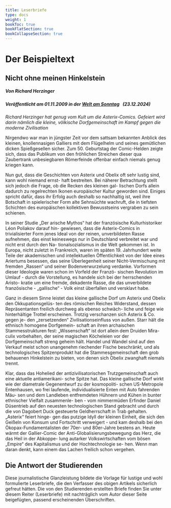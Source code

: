 ```yaml
---
title: Leserbriefe
type: docs
weight: 1
bookToc: true
bookFlatSection: true
bookCollapseSection: true
---
```

# Der Beispieltext

## Nicht ohne meinen Hinkelstein
 
##### Von Richard Herzinger
##### Veröffentlicht am 01.11.2009 in der [*Welt am Sonntag*](https://www.welt.de/welt_print/debatte/article5043317/Nicht-ohne-meinen-Hinkelstein.html "Link zum Artikel") &nbsp; (23.12.2024)

*Richard Herzinger hat genug vom Kult um die Asterix-Comics. Gefeiert wird darin nämlich die kleine, 
völkische Dorfgemeinschaft im Kampf gegen die moderne Zivilisation* 

Nirgendwo war man in jüngster Zeit vor dem sattsam bekannten Anblick des kleinen, knollennasigen 
Galliers mit dem Flügelhelm und seines gemütlichen dicken Spießgesellen sicher. Zum 50\. Geburtstag 
der Comic-Helden zeigte sich, dass das Publikum von den fröhlichen Streichen dieser qua Zaubertrank 
unbesiegbaren Römerfeinde offenbar einfach niemals genug kriegen kann.

Nun gut, dass die Geschichten von Asterix und Obelix oft sehr lustig sind, kann wohl niemand ernst-
haft bestreiten. Bei näherer Betrachtung stellt sich jedoch die Frage, ob die Recken des kleinen gal- lischen Dorfs allein dadurch zu regelrechten Ikonen europäischer Kultur geworden sind. Einiges spricht dafür, dass ihr Erfolg auch deshalb so nachhaltig ist, weil ihre Botschaft in spielerischer Form alte Sehnsüchte wachruft, die in tiefsten Schichten des europäischen kollektiven Bewusstseins vergraben 
zu sein schienen. 

In seiner Studie „Der arische Mythos“ hat der französische Kulturhistoriker Léon Poliakov darauf hin-
gewiesen, dass die Asterix-Comics in trivialisierter Form jenes Ideal von der reinen, unverbildeten 
Rasse aufnehmen, das einst keineswegs nur in Deutschland verbreitet war und nicht erst durch den Na-
tionalsozialismus in die Welt gekommen ist. In Europa, nicht zuletzt in Frankreich, waren im späten 
19\. Jahrhundert weite Teile der akademischen und intellektuellen Öffentlichkeit von der Idee eines 
Ariertums besessen, das seine Überlegenheit seiner Nicht-Vermischung mit fremden „Rassen“ und 
seiner Bodenverwurzelung verdanke. Vorformen dieser Ideologie waren schon im Vorfeld der Franzö- sischen Revolution im Umlauf - durch die Vorstellung, es handele sich bei der herrschenden Aristo- kratie um eine fremde, dekadente Rasse, die das unverbildete französische - „gallische“ - Volk einst 
überfallen und versklavt habe.

Ganz in diesem Sinne leistet das kleine gallische Dorf um Asterix und Obelix den Okkupationsgelüs-
ten des römischen Reiches Widerstand, dessen Repräsentanten freilich durchweg als ebenso schwäch-  liche und feige wie hinterhältige Trottel erscheinen. Trotzig verschanzen sich Asterix & Co. gegen je- den „zersetzenden“ Zivilisationseinfluss von außen. Starr hält die ethnisch homogene Dorfgemein-  schaft an ihren archaischen Stammesstrukturen fest: „Wissenschaft“ ist dort allein dem Druiden Mira- culix vorbehalten, der seine magischen Köcheleien vor der Dorfgemeinschaft streng geheim hält.    Handel und Wandel sind auf den Verkauf meist schon unangenehm riechender Fische beschränkt, und      als technologisches Spitzenprodukt hat die Stammesgemeinschaft den grob behauenen Hinkelstein zu bieten, von denen sich Obelix zwanghaft niemals trennt.   

Klar, dass das Hohelied der antizivilisatorischen Trutzgemeinschaft auch eine aktuelle antiamerikani- sche Spitze hat. Das kleine gallische Dorf wirkt wie der diametrale Gegenentwurf zu der kosmopoliti- schen US-Metropole Entenhausen, wo frei laufende, individualisierte Enten mit Auto fahrenden Mäu-
sen und dem Landleben entfremdeten Hühnern und Kühen in bunter ethnischer Vielfalt zusammenle-       ben - vom nimmermüden Erfinder Daniel Düsentrieb auf den neuesten technologischen Stand gebracht 
und durch die von Dagobert Duck gesteuerte Geldherrschaft in Trab gehalten. „Asterix“ feiert hinge-
gen das putzige Idyll der kleinen Einheit, die sich den Geißeln von Konsum und Fortschritt verweigert  - und kam deshalb bei den Ökopax-Fundamentalisten der 70er- und 80er-Jahre bestens an. Heute 
wärmt der Gallier-Comic der Anti-Globalisierungsbewegung das Herz, die das Heil in der Abkoppe-
lung autarker Volkswirtschaften vom bösen „Empire“ des Kapitalismus und der Hochtechnologie se-
hen. Wenn man daran denkt, kann einem das Lachen freilich schon vergehen. 

## Die Antwort der Studierenden

Diese journalistische Glanzleistung bildete die Vorlage für lustige und wohl formulierte Leserbriefe, die den Verfasser des obigen Artikels sicherlich gefreut hätten. Die von den Studierenden erstellten Briefe finden Sie unter diesem Reiter (Leserbriefe) mit nachträglich vom Autor dieser Seite beigefügten, passend erscheinenden Überschriften. 